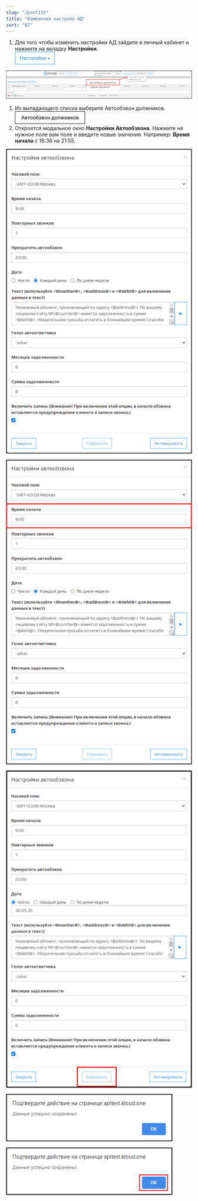 ```yaml
---
slug: "/post115"
title: "Изменения настроек АД"
sort: "07"
---
```


1. Для того чтобы изменить настройки АД зайдите в личный кабинет и нажмите на вкладку **Настройки**.  
![Картинка](./images/how_to_change_setting_AD_task_butt_settings.png "Окно авторизации")

![Картинка](./images/how_to_change_setting_AD_task_image23.png "Окно авторизации")

1. Из выпадающего списка выберите Автообзвон должников.  
![Картинка](./images/how_to_change_setting_AD_task_butt_ad.png "Окно авторизации")
1. Откроется модальное окно **Настройки Автообзвона**. Нажмите на нужное поле вам поле и введите новые значения.
Например:  **Время начала** c 16:36 на 21:55.

![Картинка](./images/how_to_change_setting_AD_task_main.png "Модальное окно Настройки автообзвона")

![Картинка](./images/how_to_change_setting_AD_task_time_start.png "Мы ввели 9:40")

![Картинка](./images/how_to_change_setting_AD_task_butt_save.png "Кнопка Сохранить для сохранения изменений настроек")

![Картинка](./images/how_to_change_setting_AD_task_confirm_action.png "Модальное окно подтверждение действий")

![Картинка](./images/how_to_change_setting_AD_task_confirm_action_redbox.png "Кнопка ОК")